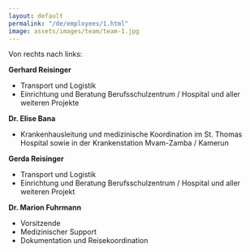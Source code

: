```yaml
---
layout: default
permalink: "/de/employees/1.html"
image: assets/images/team/team-1.jpg
---
```


Von rechts nach links: 

**Gerhard Reisinger**
- Transport und Logistik
- Einrichtung und Beratung Berufsschulzentrum / Hospital und aller weiteren Projekte

**Dr. Elise Bana**
- Krankenhausleitung und medizinische Koordination im St. Thomas Hospital sowie in der Krankenstation Mvam-Zamba / Kamerun

**Gerda Reisinger**
- Transport und Logistik
- Einrichtung und Beratung Berufsschulzentrum / Hospital und aller weiteren Projekt

**Dr. Marion Fuhrmann**
- Vorsitzende
- Medizinischer Support
- Dokumentation und Reisekoordination